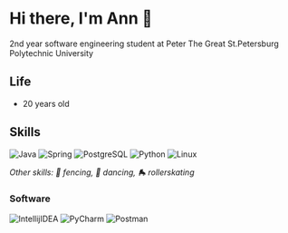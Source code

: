 # Hi there, I'm Ann :wave:

2nd year software engineering student at Peter The Great St.Petersburg Polytechnic University

## Life
- 20 years old

## Skills

![Java](https://go-skill-icons.vercel.app/api/icons?i=java)
![Spring](https://go-skill-icons.vercel.app/api/icons?i=spring)
![PostgreSQL](https://go-skill-icons.vercel.app/api/icons?i=postgresql)
![Python](https://go-skill-icons.vercel.app/api/icons?i=python)
![Linux](https://go-skill-icons.vercel.app/api/icons?i=linux)

_Other skills: 🤺 fencing, 💃 dancing, 🛼 rollerskating_

### Software

![IntellijIDEA](https://go-skill-icons.vercel.app/api/icons?i=idea)
![PyCharm](https://go-skill-icons.vercel.app/api/icons?i=pycharm)
![Postman](https://go-skill-icons.vercel.app/api/icons?i=postman)


